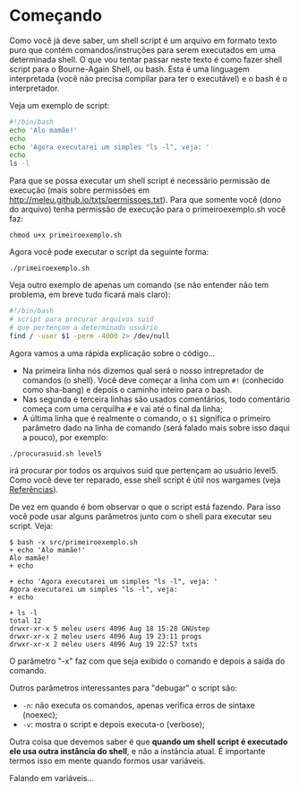 # Começando

Como você já deve saber, um shell script é um arquivo em formato texto
puro que contém comandos/instruções para serem executados em uma
determinada shell. O que vou tentar passar neste texto é como fazer shell
script para o Bourne-Again Shell, ou bash. Esta é uma linguagem
interpretada (você não precisa compilar para ter o executável) e o bash é
o interpretador.

Veja um exemplo de script:

```bash
#!/bin/bash
echo 'Alo mamãe!'
echo
echo 'Agora executarei um simples "ls -l", veja: '
echo
ls -l
```

Para que se possa executar um shell script é necessário permissão de
execução (mais sobre permissões em http://meleu.github.io/txts/permissoes.txt).
Para que somente você (dono do arquivo) tenha permissão de execução
para o primeiroexemplo.sh você faz:

```
chmod u+x primeiroexemplo.sh
```

Agora você pode executar o script da seguinte forma:

```
./primeiroexemplo.sh
```

Veja outro exemplo de apenas um comando (se não entender não tem problema,
em breve tudo ficará mais claro):

```bash
#!/bin/bash
# script para procurar arquivos suid
# que pertençam a determinado usuário
find / -user $1 -perm -4000 2> /dev/null
```

Agora vamos a uma rápida explicação sobre o código...
- Na primeira linha nós dizemos qual será o nosso intrepretador de
comandos (o shell). Você deve começar a linha com um `#!` (conhecido como
sha-bang) e depois o caminho inteiro para o bash.
- Nas segunda e terceira linhas são usados comentários, todo
comentário começa com uma cerquilha `#` e vai até o final da linha;
- A última linha que é realmente o comando, o `$1` significa o primeiro
parâmetro dado na linha de comando (será falado mais sobre isso daqui
a pouco), por exemplo:

```
./procurasuid.sh level5
```

irá procurar por todos os arquivos suid que pertençam ao usuário level5.
Como você deve ter reparado, esse shell script é útil nos wargames (veja [Referências](10-referencias.md)).

De vez em quando é bom observar o que o script está fazendo. Para isso
você pode usar alguns parâmetros junto com o shell para executar seu
script. Veja:

```
$ bash -x src/primeiroexemplo.sh
+ echo 'Alo mamãe!'
Alo mamãe!
+ echo

+ echo 'Agora executarei um simples "ls -l", veja: '
Agora executarei um simples "ls -l", veja:
+ echo

+ ls -l
total 12
drwxr-xr-x 5 meleu users 4096 Aug 18 15:28 GNUstep
drwxr-xr-x 2 meleu users 4096 Aug 19 23:11 progs
drwxr-xr-x 2 meleu users 4096 Aug 19 22:57 txts
```

O parâmetro "-x" faz com que seja exibido o comando e depois a saída do
comando.

Outros parâmetros interessantes para "debugar" o script são:

- `-n`: não executa os comandos, apenas verifica erros de sintaxe (noexec);
- `-v`: mostra o script e depois executa-o (verbose);

Outra coisa que devemos saber é que **quando um shell script é executado
ele usa outra instância do shell**, e não a instância atual. É importante termos
isso em mente quando formos usar variáveis.

Falando em variáveis...